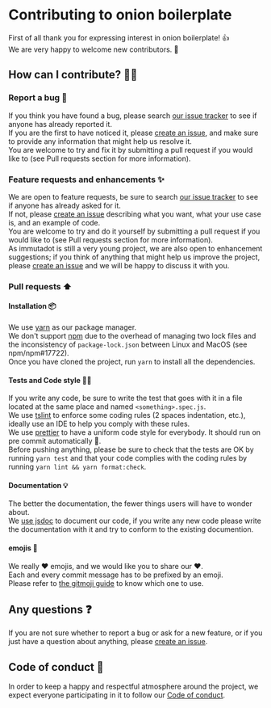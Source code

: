 # Contributing to onion boilerplate

First of all thank you for expressing interest in onion boilerplate! :+1:<br />
We are very happy to welcome new contributors. :tada:

## How can I contribute? :man_technologist:

### Report a bug :bug:

If you think you have found a bug, please search [our issue tracker][issues] to see if anyone has already reported it.<br />
If you are the first to have noticed it, please [create an issue][new_issue], and make sure to provide any information that might help us resolve it.<br />
You are welcome to try and fix it by submitting a pull request if you would like to (see Pull requests section for more information).

### Feature requests and enhancements :sparkles:

We are open to feature requests, be sure to search [our issue tracker][issues] to see if anyone has already asked for it.<br />
If not, please [create an issue][new_issue] describing what you want, what your use case is, and an example of code.<br />
You are welcome to try and do it yourself by submitting a pull request if you would like to (see Pull requests section for more information).<br />
As immutadot is still a very young project, we are also open to enhancement suggestions; if you think of anything that might help us improve the project, please [create an issue][new_issue] and we will be happy to discuss it with you.

### Pull requests :arrow_up:

#### Installation :package:

We use [yarn](https://yarnpkg.com/) as our package manager.<br />
We don't support [npm](https://www.npmjs.com/) due to the overhead of managing two lock files and the inconsistency of `package-lock.json` between Linux and MacOS (see npm/npm#17722).<br />
Once you have cloned the project, run `yarn` to install all the dependencies.

#### Tests and Code style :policeman:

If you write any code, be sure to write the test that goes with it in a file located at the same place and named `<something>.spec.js`.<br />
We use [tslint](https://palantir.github.io/tslint/) to enforce some coding rules (2 spaces indentation, etc.), ideally use an IDE to help you comply with these rules.<br />
We use [prettier](https://prettier.io/) to have a uniform code style for everybody. It should run on pre commit automatically :tada:.<br />
Before pushing anything, please be sure to check that the tests are OK by running `yarn test` and that your code complies with the coding rules by running `yarn lint && yarn format:check`.

#### Documentation :bulb:

The better the documentation, the fewer things users will have to wonder about.<br />
We [use jsdoc](http://usejsdoc.org/) to document our code, if you write any new code please write the documentation with it and try to conform to the existing documention.<br />

#### emojis :beers:

We really :heart: emojis, and we would like you to share our :heart:.<br />
Each and every commit message has to be prefixed by an emoji.<br />
Please refer to [the gitmoji guide](https://gitmoji.carloscuesta.me/) to know which one to use.

## Any questions :question:

If you are not sure whether to report a bug or ask for a new feature, or if you just have a question about anything, please [create an issue][new_issue].

## Code of conduct :page_facing_up:

In order to keep a happy and respectful atmosphere around the project, we expect everyone participating in it to follow our [Code of conduct](https://github.com/beaussart/nest-onion-boilerplate/blob/master/.github/CODE_OF_CONDUCT.md).

[issues]: https://github.com/beaussart/nest-onion-boilerplate/issues?q=is%3Aissue+is%3Aopen+sort%3Aupdated-desc
[new_issue]: https://github.com/beaussart/nest-onion-boilerplate/issues/new
